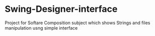 # Swing-Designer-interface
Project for Softare Composition subject which shows Strings and files manipulation usng simple interface
